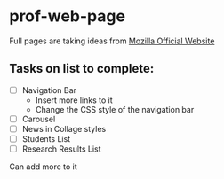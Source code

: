 # prof-web-page

Full pages are taking ideas from [Mozilla Official Website](https://www.mozilla.org/en-US/)
## Tasks on list to complete:
- [ ] Navigation Bar
  - Insert more links to it
  - Change the CSS style of the navigation bar
- [ ] Carousel
- [ ] News in Collage styles
- [ ] Students List
- [ ] Research Results List

Can add more to it
